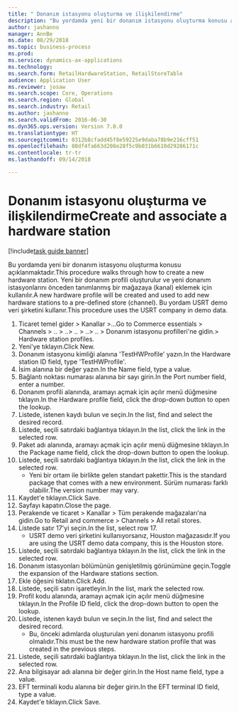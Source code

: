 ```yaml
--- 
title: " Donanım istasyonu oluşturma ve ilişkilendirme"
description: "Bu yordamda yeni bir donanım istasyonu oluşturma konusu açıklanmaktadır."
author: jashanno
manager: AnnBe
ms.date: 08/29/2018
ms.topic: business-process
ms.prod: 
ms.service: dynamics-ax-applications
ms.technology: 
ms.search.form: RetailHardwareStation, RetailStoreTable
audience: Application User
ms.reviewer: josaw
ms.search.scope: Core, Operations
ms.search.region: Global
ms.search.industry: Retail
ms.author: jashanno
ms.search.validFrom: 2016-06-30
ms.dyn365.ops.version: Version 7.0.0
ms.translationtype: HT
ms.sourcegitcommit: 0312b8cfadd45f8e59225e9daba78b9e216cff51
ms.openlocfilehash: 80df4fa663d208e28f5c9b031b6610d29286171c
ms.contentlocale: tr-tr
ms.lasthandoff: 09/14/2018

---
```

# <a name="create-and-associate-a-hardware-station"></a><span data-ttu-id="45503-103"> Donanım istasyonu oluşturma ve ilişkilendirme</span><span class="sxs-lookup"><span data-stu-id="45503-103">Create and associate a hardware station</span></span>

[!include[task guide banner](../includes/task-guide-banner.md)]

<span data-ttu-id="45503-104">Bu yordamda yeni bir donanım istasyonu oluşturma konusu açıklanmaktadır.</span><span class="sxs-lookup"><span data-stu-id="45503-104">This procedure walks through how to create a new hardware station.</span></span> <span data-ttu-id="45503-105">Yeni bir donanım profili oluşturulur ve yeni donanım istasyonlarını önceden tanımlanmış bir mağazaya (kanal) eklemek için kullanılır.</span><span class="sxs-lookup"><span data-stu-id="45503-105">A new hardware profile will be created and used to add new hardware stations to a pre-defined store (channel).</span></span> <span data-ttu-id="45503-106">Bu yordam USRT demo veri şirketini kullanır.</span><span class="sxs-lookup"><span data-stu-id="45503-106">This procedure uses the USRT company in demo data.</span></span>

1. <span data-ttu-id="45503-107">Ticaret temel gider > Kanallar >...</span><span class="sxs-lookup"><span data-stu-id="45503-107">Go to Commerce essentials > Channels > ..</span></span> <span data-ttu-id="45503-108">> ..</span><span class="sxs-lookup"><span data-stu-id="45503-108">> ..</span></span> <span data-ttu-id="45503-109">> ..</span><span class="sxs-lookup"><span data-stu-id="45503-109">> ..</span></span> <span data-ttu-id="45503-110">> Donanım istasyonu profilleri'ne gidin.</span><span class="sxs-lookup"><span data-stu-id="45503-110">> Hardware station profiles.</span></span>
2. <span data-ttu-id="45503-111">Yeni'ye tıklayın.</span><span class="sxs-lookup"><span data-stu-id="45503-111">Click New.</span></span>
3. <span data-ttu-id="45503-112">Donanım istasyonu kimliği alanına 'TestHWProfile' yazın.</span><span class="sxs-lookup"><span data-stu-id="45503-112">In the Hardware station ID field, type 'TestHWProfile'.</span></span>
4. <span data-ttu-id="45503-113">İsim alanına bir değer yazın.</span><span class="sxs-lookup"><span data-stu-id="45503-113">In the Name field, type a value.</span></span>
5. <span data-ttu-id="45503-114">Bağlantı noktası numarası alanına bir sayı girin.</span><span class="sxs-lookup"><span data-stu-id="45503-114">In the Port number field, enter a number.</span></span>
6. <span data-ttu-id="45503-115">Donanım profili alanında, aramayı açmak için açılır menü düğmesine tıklayın.</span><span class="sxs-lookup"><span data-stu-id="45503-115">In the Hardware profile field, click the drop-down button to open the lookup.</span></span>
7. <span data-ttu-id="45503-116">Listede, istenen kaydı bulun ve seçin.</span><span class="sxs-lookup"><span data-stu-id="45503-116">In the list, find and select the desired record.</span></span>
8. <span data-ttu-id="45503-117">Listede, seçili satırdaki bağlantıya tıklayın.</span><span class="sxs-lookup"><span data-stu-id="45503-117">In the list, click the link in the selected row.</span></span>
9. <span data-ttu-id="45503-118">Paket adı alanında, aramayı açmak için açılır menü düğmesine tıklayın.</span><span class="sxs-lookup"><span data-stu-id="45503-118">In the Package name field, click the drop-down button to open the lookup.</span></span>
10. <span data-ttu-id="45503-119">Listede, seçili satırdaki bağlantıya tıklayın.</span><span class="sxs-lookup"><span data-stu-id="45503-119">In the list, click the link in the selected row.</span></span>
    * <span data-ttu-id="45503-120">Yeni bir ortam ile birlikte gelen standart pakettir.</span><span class="sxs-lookup"><span data-stu-id="45503-120">This is the standard package that comes with a new environment.</span></span> <span data-ttu-id="45503-121">Sürüm numarası farklı olabilir.</span><span class="sxs-lookup"><span data-stu-id="45503-121">The version number may vary.</span></span>  
11. <span data-ttu-id="45503-122">Kaydet'e tıklayın.</span><span class="sxs-lookup"><span data-stu-id="45503-122">Click Save.</span></span>
12. <span data-ttu-id="45503-123">Sayfayı kapatın.</span><span class="sxs-lookup"><span data-stu-id="45503-123">Close the page.</span></span>
13. <span data-ttu-id="45503-124">Perakende ve ticaret > Kanallar > Tüm perakende mağazaları'na gidin.</span><span class="sxs-lookup"><span data-stu-id="45503-124">Go to Retail and commerce > Channels > All retail stores.</span></span>
14. <span data-ttu-id="45503-125">Listede satır 17'yi seçin.</span><span class="sxs-lookup"><span data-stu-id="45503-125">In the list, select row 17.</span></span>
    * <span data-ttu-id="45503-126">USRT demo veri şirketini kullanıyorsanız, Houston mağazasıdır.</span><span class="sxs-lookup"><span data-stu-id="45503-126">If you are using the USRT demo data company, this is the Houston store.</span></span>  
15. <span data-ttu-id="45503-127">Listede, seçili satırdaki bağlantıya tıklayın.</span><span class="sxs-lookup"><span data-stu-id="45503-127">In the list, click the link in the selected row.</span></span>
16. <span data-ttu-id="45503-128">Donanım istasyonları bölümünün genişletilmiş görünümüne geçin.</span><span class="sxs-lookup"><span data-stu-id="45503-128">Toggle the expansion of the Hardware stations section.</span></span>
17. <span data-ttu-id="45503-129">Ekle öğesini tıklatın.</span><span class="sxs-lookup"><span data-stu-id="45503-129">Click Add.</span></span>
18. <span data-ttu-id="45503-130">Listede, seçili satırı işaretleyin.</span><span class="sxs-lookup"><span data-stu-id="45503-130">In the list, mark the selected row.</span></span>
19. <span data-ttu-id="45503-131">Profil kodu alanında, aramayı açmak için açılır menü düğmesine tıklayın.</span><span class="sxs-lookup"><span data-stu-id="45503-131">In the Profile ID field, click the drop-down button to open the lookup.</span></span>
20. <span data-ttu-id="45503-132">Listede, istenen kaydı bulun ve seçin.</span><span class="sxs-lookup"><span data-stu-id="45503-132">In the list, find and select the desired record.</span></span>
    * <span data-ttu-id="45503-133">Bu, önceki adımlarda oluşturulan yeni donanım istasyonu profili olmalıdır.</span><span class="sxs-lookup"><span data-stu-id="45503-133">This must be the new hardware station profile that was created in the previous steps.</span></span>  
21. <span data-ttu-id="45503-134">Listede, seçili satırdaki bağlantıya tıklayın.</span><span class="sxs-lookup"><span data-stu-id="45503-134">In the list, click the link in the selected row.</span></span>
22. <span data-ttu-id="45503-135">Ana bilgisayar adı alanına bir değer girin.</span><span class="sxs-lookup"><span data-stu-id="45503-135">In the Host name field, type a value.</span></span>
23. <span data-ttu-id="45503-136">EFT terminali kodu alanına bir değer girin.</span><span class="sxs-lookup"><span data-stu-id="45503-136">In the EFT terminal ID field, type a value.</span></span>
24. <span data-ttu-id="45503-137">Kaydet'e tıklayın.</span><span class="sxs-lookup"><span data-stu-id="45503-137">Click Save.</span></span>


